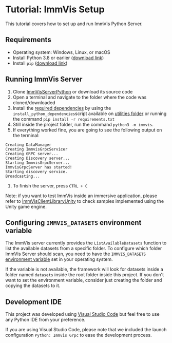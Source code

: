 # Tutorial:  ImmVis Setup

This tutorial covers how to set up and run ImmVis Python Server.

## Requirements

- Operating system: Windows, Linux, or macOS
- Install Python 3.8 or earlier ([download link](https://www.python.org/downloads/))
- Install `pip` ([download link](https://pypi.org/project/pip/))

## Running ImmVis Server

1. Clone [ImmVisServerPython](https://github.com/imdavi/ImmVisServerPython) or download its source code
1. Open a terminal and navigate to the folder where the code was cloned/downloaded
1. Install the [required dependencies](../requirements.txt) by using the `install_python_dependencies`script available on [utilities folder](../utilities) or running the command `pip install -r requirements.txt`
1. Still inside the project folder, run the command `python3 -m immvis`.
1. If everything worked fine, you are going to see the following output on the terminal: 
```shell
Creating DataManager
Creating ImmvisGrpcServicer
Creating GRPC server...
Creating Discovery server...
Starting ImmvisGrpcServer...
ImmvisGrpcServer has started!
Starting discovery service.
Broadcasting...
```
1. To finish the server, press `CTRL + C`

Note: if you want to test ImmVis inside an immersive application, please refer to [ImmVisClientLibraryUnity](https://github.com/imdavi/ImmVisClientLibraryUnity) to check samples implemented using the Unity game engine.


## Configuring `IMMVIS_DATASETS` environment variable 

The ImmVis server currently provides the `ListAvailableDatasets` function to list the available datasets from a specific folder. To configure which folder ImmVis Server should scan, you need to have the `IMMVIS_DATASETS` [environment variable](https://en.wikipedia.org/wiki/Environment_variable) set in your operating system. 

If the variable is not available, the framework will look for datasets inside a folder named `datasets` inside the root folder inside this project. If you don't want to set the environment variable, consider just creating the folder and copying the datasets to it.

## Development IDE

This project was developed using [Visual Studio Code](https://code.visualstudio.com/) but feel free to use any Python IDE from your preference.

If you are using Visual Studio Code, please note that we included the launch configuration `Python: Immvis Grpc` to ease the development process.
